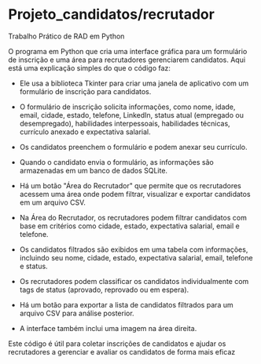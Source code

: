 # Projeto_candidatos/recrutador
  Trabalho Prático de RAD em Python

O programa em Python que cria uma interface gráfica para um formulário de inscrição e uma área para recrutadores gerenciarem candidatos. Aqui está uma explicação simples do que o código faz:

- Ele usa a biblioteca Tkinter para criar uma janela de aplicativo com um formulário de inscrição para candidatos.

- O formulário de inscrição solicita informações, como nome, idade, email, cidade, estado, telefone, LinkedIn, status atual (empregado ou desempregado), habilidades interpessoais, habilidades técnicas, currículo anexado e expectativa salarial.

- Os candidatos preenchem o formulário e podem anexar seu currículo.

- Quando o candidato envia o formulário, as informações são armazenadas em um banco de dados SQLite.

- Há um botão "Área do Recrutador" que permite que os recrutadores acessem uma área onde podem filtrar, visualizar e exportar candidatos em um arquivo CSV.

- Na Área do Recrutador, os recrutadores podem filtrar candidatos com base em critérios como cidade, estado, expectativa salarial, email e telefone.

- Os candidatos filtrados são exibidos em uma tabela com informações, incluindo seu nome, cidade, estado, expectativa salarial, email, telefone e status.

- Os recrutadores podem classificar os candidatos individualmente com tags de status (aprovado, reprovado ou em espera).

- Há um botão para exportar a lista de candidatos filtrados para um arquivo CSV para análise posterior.

- A interface também inclui uma imagem na área direita.

Este código é útil para coletar inscrições de candidatos e ajudar os recrutadores a gerenciar e avaliar os candidatos de forma mais eficaz
